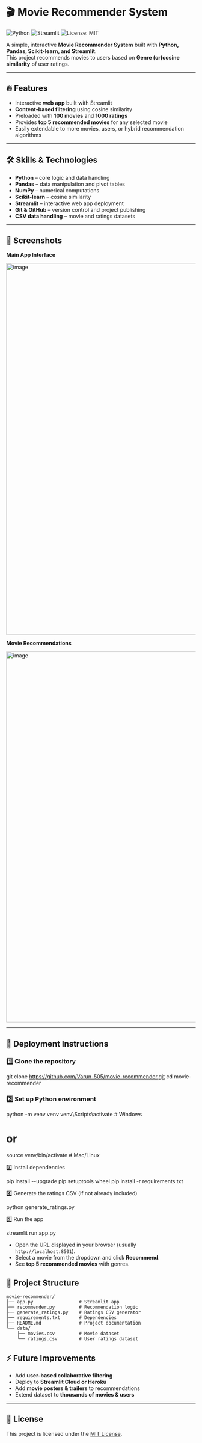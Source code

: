 # 🎬 Movie Recommender System

![Python](https://img.shields.io/badge/Python-3.11-blue?logo=python&logoColor=yellow)
![Streamlit](https://img.shields.io/badge/Streamlit-1.26-orange?logo=streamlit&logoColor=white)
![License: MIT](https://img.shields.io/badge/License-MIT-green)

A simple, interactive **Movie Recommender System** built with **Python, Pandas, Scikit-learn, and Streamlit**.  
This project recommends movies to users based on **Genre (or)cosine similarity** of user ratings.

---

## 🔥 Features

- Interactive **web app** built with Streamlit
- **Content-based filtering** using cosine similarity
- Preloaded with **100 movies** and **1000 ratings**
- Provides **top 5 recommended movies** for any selected movie
- Easily extendable to more movies, users, or hybrid recommendation algorithms

---

## 🛠️ Skills & Technologies

- **Python** – core logic and data handling  
- **Pandas** – data manipulation and pivot tables  
- **NumPy** – numerical computations  
- **Scikit-learn** – cosine similarity  
- **Streamlit** – interactive web app deployment  
- **Git & GitHub** – version control and project publishing  
- **CSV data handling** – movie and ratings datasets

---

## 📸 Screenshots

**Main App Interface**

<img width="1856" height="988" alt="image" src="https://github.com/user-attachments/assets/ba958c71-104d-4008-a845-7efa017f542d" />

**Movie Recommendations**

<img width="1897" height="986" alt="image" src="https://github.com/user-attachments/assets/c58c1206-7202-4d3a-9dfb-7efa365d66d3" />

---

## 🚀 Deployment Instructions

### 1️⃣ Clone the repository

git clone https://github.com/Varun-505/movie-recommender.git
cd movie-recommender

### 2️⃣ Set up Python environment

python -m venv venv
venv\Scripts\activate      # Windows
# or
source venv/bin/activate   # Mac/Linux

3️⃣ Install dependencies

pip install --upgrade pip setuptools wheel
pip install -r requirements.txt

4️⃣ Generate the ratings CSV (if not already included)

python generate_ratings.py

5️⃣ Run the app

streamlit run app.py

* Open the URL displayed in your browser (usually `http://localhost:8501`).
* Select a movie from the dropdown and click **Recommend**.
* See **top 5 recommended movies** with genres.

## 📂 Project Structure

```text
movie-recommender/
├── app.py                 # Streamlit app
├── recommender.py         # Recommendation logic
├── generate_ratings.py    # Ratings CSV generator
├── requirements.txt       # Dependencies
├── README.md              # Project documentation
└── data/
    ├── movies.csv         # Movie dataset
    └── ratings.csv        # User ratings dataset
```

## ⚡ Future Improvements

* Add **user-based collaborative filtering**
* Deploy to **Streamlit Cloud or Heroku**
* Add **movie posters & trailers** to recommendations
* Extend dataset to **thousands of movies & users**

---

## 📄 License

This project is licensed under the [MIT License](LICENSE).

```
